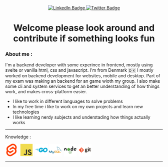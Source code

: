 
<div id="header" align="center">
	<div id="badges">
	  <a href="www.linkedin.com/in/niclas-hjulmand">
		<img src="https://img.shields.io/badge/LinkedIn-blue?style=for-the-badge&logo=linkedin&logoColor=white" alt="LinkedIn Badge"/>
	  </a>
	  <a href="https://twitter.com/NHjulmand">
		<img src="https://img.shields.io/badge/Twitter-blue?style=for-the-badge&logo=twitter&logoColor=white" alt="Twitter Badge"/>
	  </a>
	</div>
	<h1>
	Welcome please look around and contribute if something looks fun
	</h1>
</div>

### About me :
I'm a backend developer with some experince in frontend, mostly using svelte or vanilla html, css and javascript.
I'm from Denmark 🇩🇰
I mostly worked on backend development for websites, mobile and desktop. Part of my exam was making an backend for an game wioth my group.
I also make some cli and system services to get an better understanding of how things work, and makes cross-platform easier.
- I like to work in different languages to solve problems
- In my free time i like to work on my own projects and learn new technologies
- I like learning nerdy subjects and understading how things actually works

---
Knowledge :
<div>
  <img src="https://github.com/devicons/devicon/blob/master/icons/svelte/svelte-original.svg" title="Svelte" alt="Svelte" width="40" height="40"/>&nbsp;
  <img src="https://github.com/devicons/devicon/blob/master/icons/javascript/javascript-original.svg" title="JavaScript" alt="JavaScript" width="40" height="40"/>&nbsp;
  <img src="https://github.com/devicons/devicon/blob/master/icons/go/go-original-wordmark.svg" title="Go" **alt="Go" width="40" height="40"/>
  <img src="https://github.com/devicons/devicon/blob/master/icons/mysql/mysql-original-wordmark.svg" title="MySQL"  alt="MySQL" width="40" height="40"/>&nbsp;
  <img src="https://github.com/devicons/devicon/blob/master/icons/nodejs/nodejs-original-wordmark.svg" title="NodeJS" alt="NodeJS" width="40" height="40"/>&nbsp;
  <img src="https://github.com/devicons/devicon/blob/master/icons/git/git-original-wordmark.svg" title="Git" **alt="Git" width="40" height="40"/>
</div>

---
